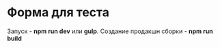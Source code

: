# Форма для теста

Запуск - **npm run dev** или **gulp**. Создание продакшн сборки - **npm run build**
